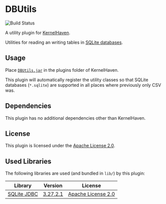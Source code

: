 # DBUtils

![Build Status](https://jenkins-2.sse.uni-hildesheim.de/buildStatus/icon?job=KH_DBUtils)

A utility plugin for [KernelHaven](https://github.com/KernelHaven/KernelHaven).

Utilities for reading an writing tables in [SQLite databases](https://sqlite.org/).

## Usage

Place [`DBUtils.jar`](https://jenkins-2.sse.uni-hildesheim.de/job/KH_DBUtils/lastSuccessfulBuild/artifact/build/jar/DBUtils.jar) in the plugins folder of KernelHaven.

This plugin will automatically register the utility classes so that SQLite databases (`*.sqlite`) are supported in all places where previously only CSV was.

## Dependencies

This plugin has no additional dependencies other than KernelHaven.

## License

This plugin is licensed under the [Apache License 2.0](https://www.apache.org/licenses/LICENSE-2.0.html).

## Used Libraries

The following libraries are used (and bundled in `lib/`) by this plugin:

| Library | Version | License |
|---------|---------|---------|
| [SQLite JDBC](https://github.com/xerial/sqlite-jdbc) | [3.27.2.1](https://bitbucket.org/xerial/sqlite-jdbc/downloads/sqlite-jdbc-3.27.2.1.jar) | [Apache License 2.0](https://www.apache.org/licenses/LICENSE-2.0.html) |
